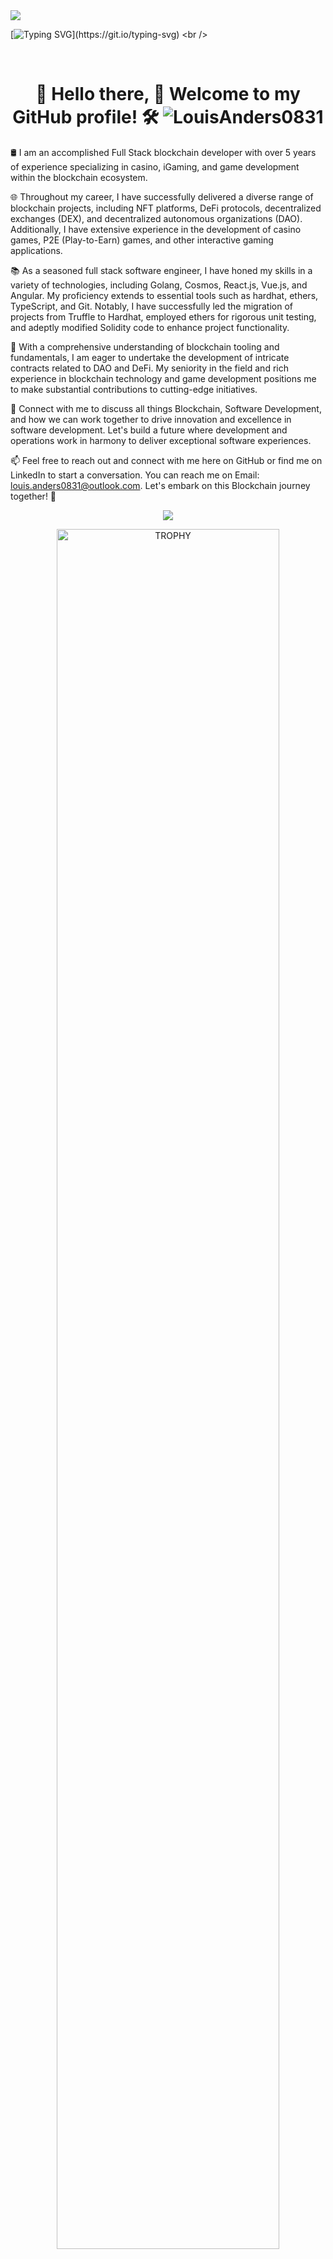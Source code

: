 <!--horizontal divider(gradiant)-->
<img src="https://user-images.githubusercontent.com/73097560/115834477-dbab4500-a447-11eb-908a-139a6edaec5c.gif">

[![Typing SVG](https://readme-typing-svg.herokuapp.com?font=Dancing+Script&size=40&center=true&vCenter=true&width=1000&height=100&lines=HELLO+I+AM+LOUIS+ANDERS.;I+AM+A+SOFTWARE+AND+BLOCKCHAIN+ENGINEER.;WELCOME+TO+VISIT+MY+PROFILE.)](https://git.io/typing-svg)
<br />

<br />
<h1 align="center">👋 Hello there, 🚀 Welcome to my GitHub profile! 🛠️ <img src="https://komarev.com/ghpvc/?username=LouisAnders0831&label=Profile%20views&color=0e75b6&style=flat" alt="LouisAnders0831" /></h1>

🛢️ I am an accomplished Full Stack blockchain developer with over 5 years of experience specializing in casino, iGaming, and game development within the blockchain ecosystem. 

🌐 Throughout my career, I have successfully delivered a diverse range of blockchain projects, including NFT platforms, DeFi protocols, decentralized exchanges (DEX), and decentralized autonomous organizations (DAO). Additionally, I have extensive experience in the development of casino games, P2E (Play-to-Earn) games, and other interactive gaming applications.

📚 As a seasoned full stack software engineer, I have honed my skills in a variety of technologies, including Golang, Cosmos, React.js, Vue.js, and Angular. My proficiency extends to essential tools such as hardhat, ethers, TypeScript, and Git. Notably, I have successfully led the migration of projects from Truffle to Hardhat, employed ethers for rigorous unit testing, and adeptly modified Solidity code to enhance project functionality.

🚀 With a comprehensive understanding of blockchain tooling and fundamentals, I am eager to undertake the development of intricate contracts related to DAO and DeFi. My seniority in the field and rich experience in blockchain technology and game development positions me to make substantial contributions to cutting-edge initiatives.

🔗 Connect with me to discuss all things Blockchain, Software Development, and how we can work together to drive innovation and excellence in software development. Let's build a future where development and operations work in harmony to deliver exceptional software experiences.</br>

📫 Feel free to reach out and connect with me here on GitHub or find me on LinkedIn to start a conversation. You can reach me on Email: louis.anders0831@outlook.com. Let's embark on this Blockchain journey together! 🚀</br>

<!--- trophy (start) -->
<p align = "center">
  <a href="https://github.com/ryo-ma/github-profile-trophy" title="Go to Source">
    <img src = "https://github-readme-stats.vercel.app/api/top-langs/?username=LouisAnders0831&langs_count=40&layout=compact&theme=tokyonight&include_all_commits=true&line_height=40">
  </a>
</p>
<!--- trophy (start) -->

<!--- trophy (start) -->
<div align=center>
  <a href="https://github.com/ryo-ma/github-profile-trophy" title="Go to Source">
      <img align="center" width=84% src="https://github-profile-trophy.vercel.app/?username=LouisAnders0831&row=1&column=7&margin-h=15&margin-w=5&no-bg=true" alt="TROPHY" />
    </a>
</div>
<!--- trophy (start) -->

<div id="user-content-toc">
  <ul align="center">
    <summary><h2 style="display: inline-block">Technologies That I Know👨🏻‍💻</h2></summary>
  </ul>
  <div align="center">
  	<img src="https://img.shields.io/badge/Blockchain.com-121D33?logo=blockchaindotcom&logoColor=fff&style=for-the-badge" />
    <img src="https://img.shields.io/badge/Coinbase-0052FF?style=for-the-badge&logo=Coinbase&logoColor=white" />
    <img src="https://img.shields.io/badge/hyperledger-2F3134?style=for-the-badge&logo=hyperledger&logoColor=white" />
    <img src="https://img.shields.io/badge/OpenZeppelin-4E5EE4?logo=OpenZeppelin&logoColor=fff&style=for-the-badge" />
    <br />
    <img src="https://img.shields.io/badge/Bitcoin-000000?style=for-the-badge&logo=bitcoin&logoColor=white" />
    <img src="https://img.shields.io/badge/Bitcoin%20Cash-0AC18E?style=for-the-badge&logo=Bitcoin%20Cash&logoColor=white" />
    <img src="https://img.shields.io/badge/Bitcoin%20SV-EAB300?style=for-the-badge&logo=Bitcoin%20SV&logoColor=white" />
    <img src="https://img.shields.io/badge/Binance-FCD535?style=for-the-badge&logo=binance&logoColor=000" />
    <img src="https://img.shields.io/badge/Ethereum-3C3C3D?style=for-the-badge&logo=Ethereum&logoColor=white" />
    <img src="https://img.shields.io/badge/nano-4A90E2?style=for-the-badge&logo=nano&logoColor=white" />
    <img src="https://img.shields.io/badge/tether-168363?style=for-the-badge&logo=tether&logoColor=white" />
    <br />
    <img src="https://img.shields.io/badge/Amazon_AWS-FF9900?style=for-the-badge&logo=amazonaws&logoColor=white" />
    <img src="https://img.shields.io/badge/Azure_DevOps-0078D7?style=for-the-badge&logo=azure-devops&logoColor=white" />
    <img src="https://img.shields.io/badge/Google_Cloud-4285F4?style=for-the-badge&logo=google-cloud&logoColor=white" />
    <img src="https://img.shields.io/badge/Heroku-430098?style=for-the-badge&logo=heroku&logoColor=white" />
    <br />
    <img src="https://img.shields.io/badge/JavaScript-323330?style=for-the-badge&logo=javascript&logoColor=F7DF1E" />
    <img src="https://img.shields.io/badge/Node%20js-339933?style=for-the-badge&logo=nodedotjs&logoColor=white" />
    <img src="https://img.shields.io/badge/PHP-777BB4?style=for-the-badge&logo=php&logoColor=white" />
    <img src="https://img.shields.io/badge/Python-FFD43B?style=for-the-badge&logo=python&logoColor=blue" />
    <img src="https://img.shields.io/badge/Rust-000000?style=for-the-badge&logo=rust&logoColor=white" />
    <img src="https://img.shields.io/badge/C%23-239120?style=for-the-badge&logo=csharp&logoColor=white" />
    <img src="https://img.shields.io/badge/Go-00ADD8?style=for-the-badge&logo=go&logoColor=white" />
    <img src="https://img.shields.io/badge/Ruby-CC342D?style=for-the-badge&logo=ruby&logoColor=white" />
    <br/>
    <img src="https://img.shields.io/badge/Laravel-FF2D20?style=for-the-badge&logo=laravel&logoColor=white" />
    <img src="https://img.shields.io/badge/React-20232A?style=for-the-badge&logo=react&logoColor=61DAFB" />
    <img src="https://img.shields.io/badge/Vue%20js-35495E?style=for-the-badge&logo=vuedotjs&logoColor=4FC08D" />
    <img src="https://img.shields.io/badge/Angular-DD0031?style=for-the-badge&logo=angular&logoColor=white" />
    <img src="https://img.shields.io/badge/next%20js-000000?style=for-the-badge&logo=nextdotjs&logoColor=white" />
    <img src="https://img.shields.io/badge/.NET-512BD4?style=for-the-badge&logo=dotnet&logoColor=white" />
    <img src="https://img.shields.io/badge/Wordpress-21759B?style=for-the-badge&logo=wordpress&logoColor=white" />
    <img src="https://img.shields.io/badge/daphne-092E20?style=for-the-badge&logo=django&logoColor=green" />
    <img src="https://img.shields.io/badge/Flask-000000?style=for-the-badge&logo=flask&logoColor=white" />
    <img src="https://img.shields.io/badge/Ruby_on_Rails-CC0000?style=for-the-badge&logo=ruby-on-rails&logoColor=white" />
    <br />
    <img src="" />
        <img src="" />
    <img src="" />
    <img src="" />
        <img src="" />
    <img src="" />
    <img src="" />
        <img src="" />
    <img src="" />
    <img src="" />
        <img src="" />
    <img src="" />
    <img src="" />
  </div>
</div>

<!--horizontal divider(gradiant)-->
<img src="https://user-images.githubusercontent.com/73097560/115834477-dbab4500-a447-11eb-908a-139a6edaec5c.gif">
